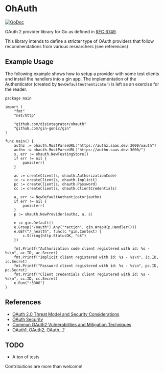 # OhAuth

[![GoDoc](https://godoc.org/github.com/disintegrator/ohauth?status.png)](https://godoc.org/github.com/disintegrator/ohauth)

OAuth 2 provider library for Go as defined in [RFC 6749][6].

This library intends to define a stricter type of OAuth providers that follow
recommendations from various researchers (see references)

## Example Usage

The following example shows how to setup a provider with some test clients and
install the handlers into a gin app. The implementation of the Authenticator
(created by `NewDefaultAuthenticator`) is left as an exercise for the reader.


    package main

    import (
        "fmt"
        "net/http"

        "github.com/disintegrator/ohauth"
        "github.com/gin-gonic/gin"
    )

    func main() {
        authz := ohauth.MustParseURL("https://authz.saas.dev:3000/oauth")
        authn := ohauth.MustParseURL("https://authn.saas.dev:3000/")
        s, err := ohauth.NewTestingStore()
        if err != nil {
            panic(err)
        }

        ac := createClient(s, ohauth.AuthorizationCode)
        ic := createClient(s, ohauth.Implicit)
        pc := createClient(s, ohauth.Password)
        cc := createClient(s, ohauth.ClientCredentials)

        a, err := NewDefaultAuthenticator(authn)
        if err != nil {
            panic(err)
        }
        p := ohauth.NewProvider(authz, a, s)

        e := gin.Default()
        e.Group("/oauth").Any("*action", gin.WrapH(p.Handler()))
        e.GET("/_health", func(c *gin.Context) {
            c.String(http.StatusOK, "ok")
        })

        fmt.Printf("Authorization code client registered with id: %s - %s\n", ac.ID, ac.Secret)
        fmt.Printf("Implicit client registered with id: %s - %s\n", ic.ID, ic.Secret)
        fmt.Printf("Password client registered with id: %s - %s\n", pc.ID, pc.Secret)
        fmt.Printf("Client credentials client registered with id: %s - %s\n", cc.ID, cc.Secret)
        e.Run(":3000")
    }


## References

- [OAuth 2.0 Threat Model and Security Considerations][1]
- [OAuth Security][2]
- [Common OAuth2 Vulnerabilities and Mitigation Techniques][3]
- [OAuth1, OAuth2, OAuth...?][4]

## TODO

- A ton of tests

Contributions are more than welcome!

[1]: https://tools.ietf.org/html/rfc6819
[2]: http://www.oauthsecurity.com/
[3]: http://leastprivilege.com/2013/03/15/common-oauth2-vulnerabilities-and-mitigation-techniques/
[4]: http://homakov.blogspot.de/2013/03/oauth1-oauth2-oauth.html
[5]: https://tools.ietf.org/html/draft-ietf-oauth-jwt-bearer-12#section-3
[6]: https://tools.ietf.org/html/rfc6749
[7]: http://openid.net/specs/openid-connect-core-1_0.html
